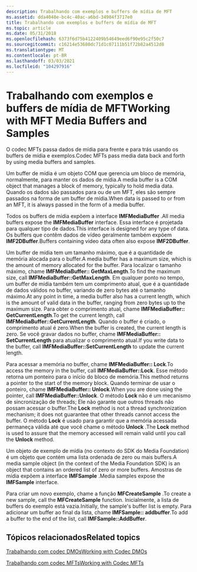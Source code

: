 ```yaml
---
description: Trabalhando com exemplos e buffers de mídia de MFT
ms.assetid: dda4048e-bc4c-40ac-a6bd-34984f3717e0
title: Trabalhando com exemplos e buffers de mídia de MFT
ms.topic: article
ms.date: 05/31/2018
ms.openlocfilehash: 6373f6d75b4122409b54649eed6f90e95c2f50c7
ms.sourcegitcommit: c16214e53680dc71d1c07111b51f72b82a4512d8
ms.translationtype: MT
ms.contentlocale: pt-BR
ms.lasthandoff: 03/03/2021
ms.locfileid: "104297916"
---
```

# <a name="working-with-mft-media-buffers-and-samples"></a><span data-ttu-id="1b7cd-103">Trabalhando com exemplos e buffers de mídia de MFT</span><span class="sxs-lookup"><span data-stu-id="1b7cd-103">Working with MFT Media Buffers and Samples</span></span>

<span data-ttu-id="1b7cd-104">O codec MFTs passa dados de mídia para frente e para trás usando os buffers de mídia e exemplos.</span><span class="sxs-lookup"><span data-stu-id="1b7cd-104">Codec MFTs pass media data back and forth by using media buffers and samples.</span></span>

<span data-ttu-id="1b7cd-105">Um buffer de mídia é um objeto COM que gerencia um bloco de memória, normalmente, para manter os dados de mídia.</span><span class="sxs-lookup"><span data-stu-id="1b7cd-105">A media buffer is a COM object that manages a block of memory, typically to hold media data.</span></span> <span data-ttu-id="1b7cd-106">Quando os dados são passados para ou de um MFT, eles são sempre passados na forma de um buffer de mídia.</span><span class="sxs-lookup"><span data-stu-id="1b7cd-106">When data is passed to or from an MFT, it is always passed in the form of a media buffer.</span></span>

<span data-ttu-id="1b7cd-107">Todos os buffers de mídia expõem a interface **IMFMediaBuffer** .</span><span class="sxs-lookup"><span data-stu-id="1b7cd-107">All media buffers expose the **IMFMediaBuffer** interface.</span></span> <span data-ttu-id="1b7cd-108">Essa interface é projetada para qualquer tipo de dados.</span><span class="sxs-lookup"><span data-stu-id="1b7cd-108">This interface is designed for any type of data.</span></span> <span data-ttu-id="1b7cd-109">Os buffers que contêm dados de vídeo geralmente também expõem **IMF2DBuffer**.</span><span class="sxs-lookup"><span data-stu-id="1b7cd-109">Buffers containing video data often also expose **IMF2DBuffer**.</span></span>

<span data-ttu-id="1b7cd-110">Um buffer de mídia tem um tamanho máximo, que é a quantidade de memória alocada para o buffer.</span><span class="sxs-lookup"><span data-stu-id="1b7cd-110">A media buffer has a maximum size, which is the amount of memory allocated for the buffer.</span></span> <span data-ttu-id="1b7cd-111">Para localizar o tamanho máximo, chame **IMFMediaBuffer:: GetMaxLength**.</span><span class="sxs-lookup"><span data-stu-id="1b7cd-111">To find the maximum size, call **IMFMediaBuffer::GetMaxLength**.</span></span> <span data-ttu-id="1b7cd-112">Em qualquer ponto no tempo, um buffer de mídia também tem um comprimento atual, que é a quantidade de dados válidos no buffer, variando de zero bytes até o tamanho máximo.</span><span class="sxs-lookup"><span data-stu-id="1b7cd-112">At any point in time, a media buffer also has a current length, which is the amount of valid data in the buffer, ranging from zero bytes up to the maximum size.</span></span> <span data-ttu-id="1b7cd-113">Para obter o comprimento atual, chame **IMFMediaBuffer:: GetCurrentLength**.</span><span class="sxs-lookup"><span data-stu-id="1b7cd-113">To get the current length, call **IMFMediaBuffer::GetCurrentLength**.</span></span> <span data-ttu-id="1b7cd-114">Quando o buffer é criado, o comprimento atual é zero.</span><span class="sxs-lookup"><span data-stu-id="1b7cd-114">When the buffer is created, the current length is zero.</span></span> <span data-ttu-id="1b7cd-115">Se você gravar dados no buffer, chame **IMFMediaBuffer:: SetCurrentLength** para atualizar o comprimento atual.</span><span class="sxs-lookup"><span data-stu-id="1b7cd-115">If you write data to the buffer, call **IMFMediaBuffer::SetCurrentLength** to update the current length.</span></span>

<span data-ttu-id="1b7cd-116">Para acessar a memória no buffer, chame **IMFMediaBuffer:: Lock**.</span><span class="sxs-lookup"><span data-stu-id="1b7cd-116">To access the memory in the buffer, call **IMFMediaBuffer::Lock**.</span></span> <span data-ttu-id="1b7cd-117">Esse método retorna um ponteiro para o início do bloco de memória.</span><span class="sxs-lookup"><span data-stu-id="1b7cd-117">This method returns a pointer to the start of the memory block.</span></span> <span data-ttu-id="1b7cd-118">Quando terminar de usar o ponteiro, chame **IMFMediaBuffer:: Unlock**.</span><span class="sxs-lookup"><span data-stu-id="1b7cd-118">When you are done using the pointer, call **IMFMediaBuffer::Unlock**.</span></span> <span data-ttu-id="1b7cd-119">O método **Lock** não é um mecanismo de sincronização de threads; Ele não garante que outros threads não possam acessar o buffer.</span><span class="sxs-lookup"><span data-stu-id="1b7cd-119">The **Lock** method is not a thread synchronization mechanism; it does not guarantee that other threads cannot access the buffer.</span></span> <span data-ttu-id="1b7cd-120">O método **Lock** é usado para garantir que a memória acessada permaneça válida até que você chame o método **Unlock** .</span><span class="sxs-lookup"><span data-stu-id="1b7cd-120">The **Lock** method is used to assure that the memory accessed will remain valid until you call the **Unlock** method.</span></span>

<span data-ttu-id="1b7cd-121">Um objeto de exemplo de mídia (no contexto do SDK do Media Foundation) é um objeto que contém uma lista ordenada de zero ou mais buffers.</span><span class="sxs-lookup"><span data-stu-id="1b7cd-121">A media sample object (in the context of the Media Foundation SDK) is an object that contains an ordered list of zero or more buffers.</span></span> <span data-ttu-id="1b7cd-122">Amostras de mídia expõem a interface **IMFSample** .</span><span class="sxs-lookup"><span data-stu-id="1b7cd-122">Media samples expose the **IMFSample** interface.</span></span>

<span data-ttu-id="1b7cd-123">Para criar um novo exemplo, chame a função **MFCreateSample** .</span><span class="sxs-lookup"><span data-stu-id="1b7cd-123">To create a new sample, call the **MFCreateSample** function.</span></span> <span data-ttu-id="1b7cd-124">Inicialmente, a lista de buffers do exemplo está vazia.</span><span class="sxs-lookup"><span data-stu-id="1b7cd-124">Initially, the sample's buffer list is empty.</span></span> <span data-ttu-id="1b7cd-125">Para adicionar um buffer ao final da lista, chame **IMFSample:: addbuffer**.</span><span class="sxs-lookup"><span data-stu-id="1b7cd-125">To add a buffer to the end of the list, call **IMFSample::AddBuffer**.</span></span>

## <a name="related-topics"></a><span data-ttu-id="1b7cd-126">Tópicos relacionados</span><span class="sxs-lookup"><span data-stu-id="1b7cd-126">Related topics</span></span>

<dl> <dt>

[<span data-ttu-id="1b7cd-127">Trabalhando com codec DMOs</span><span class="sxs-lookup"><span data-stu-id="1b7cd-127">Working with Codec DMOs</span></span>](workingwithcodecdmos.md)
</dt> <dt>

[<span data-ttu-id="1b7cd-128">Trabalhando com codec MFTs</span><span class="sxs-lookup"><span data-stu-id="1b7cd-128">Working with Codec MFTs</span></span>](workingwithcodecmfts.md)
</dt> </dl>

 

 



